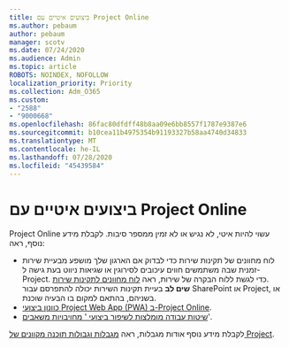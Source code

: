 ```yaml
---
title: ביצועים איטיים עם Project Online
ms.author: pebaum
author: pebaum
manager: scotv
ms.date: 07/24/2020
ms.audience: Admin
ms.topic: article
ROBOTS: NOINDEX, NOFOLLOW
localization_priority: Priority
ms.collection: Adm_O365
ms.custom:
- "2588"
- "9000668"
ms.openlocfilehash: 86fac80dfdff48b8aa09e6bb8557f1787e9387e6
ms.sourcegitcommit: b10cea11b4975354b91193327b58aa4740d34833
ms.translationtype: MT
ms.contentlocale: he-IL
ms.lasthandoff: 07/28/2020
ms.locfileid: "45439584"
---
```

# <a name="slow-performance-with-project-online"></a>ביצועים איטיים עם Project Online

Project Online עשוי להיות איטי, לא נגיש או לא זמין ממספר סיבות. לקבלת מידע נוסף, ראה:

- לוח מחוונים של תקינות שירות כדי לבדוק אם הארגון שלך מושפע מבעיית שירות זמנית שבה משתמשים חווים עיכובים לסירוגין או שגיאות ניווט בעת גישה ל-Project. כדי לגשת ללוח הבקרה של שירות, ראה [לוח מחוונים לתקינות שירות](https://admin.microsoft.com/AdminPortal/Home#/servicehealth).</br>
    **שים לב**  בעיית תקינות השירות יכולה להתפרסם עבור SharePoint או Project, או בשניהם, בהתאם למקום בו הבעיה שוכנת.
- [כוונון ביצועי Project Web App (PWA) ב-Project Online](https://docs.microsoft.com/projectonline/tune-project-online-performance).
- [שיטות עבודה מומלצות לשיפור ביצועי ' מחויבויות משאבים](https://docs.microsoft.com/projectonline/best-practices-to-improve-resource-engagements-performance)'.

לקבלת מידע נוסף אודות מגבלות, ראה [מגבלות וגבולות תוכנה מקוונים של Project](https://docs.microsoft.com/projectonline/project-online-software-boundaries-and-limits).